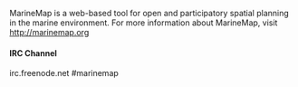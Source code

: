 MarineMap is a web-based tool for open and participatory spatial planning in the marine environment. For more information about MarineMap, visit http://marinemap.org

#### IRC Channel ####
irc.freenode.net #marinemap